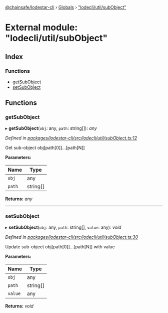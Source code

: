 [@chainsafe/lodestar-cli](../README.md) › [Globals](../globals.md) › ["lodecli/util/subObject"](_lodecli_util_subobject_.md)

# External module: "lodecli/util/subObject"

## Index

### Functions

* [getSubObject](_lodecli_util_subobject_.md#getsubobject)
* [setSubObject](_lodecli_util_subobject_.md#setsubobject)

## Functions

###  getSubObject

▸ **getSubObject**(`obj`: any, `path`: string[]): *any*

*Defined in [packages/lodestar-cli/src/lodecli/util/subObject.ts:12](https://github.com/ChainSafe/lodestar/blob/3dee40678/packages/lodestar-cli/src/lodecli/util/subObject.ts#L12)*

Get sub-object obj[path[0]]...[path[N]]

**Parameters:**

Name | Type |
------ | ------ |
`obj` | any |
`path` | string[] |

**Returns:** *any*

___

###  setSubObject

▸ **setSubObject**(`obj`: any, `path`: string[], `value`: any): *void*

*Defined in [packages/lodestar-cli/src/lodecli/util/subObject.ts:30](https://github.com/ChainSafe/lodestar/blob/3dee40678/packages/lodestar-cli/src/lodecli/util/subObject.ts#L30)*

Update sub-object obj[path[0]]...[path[N]] with value

**Parameters:**

Name | Type |
------ | ------ |
`obj` | any |
`path` | string[] |
`value` | any |

**Returns:** *void*
